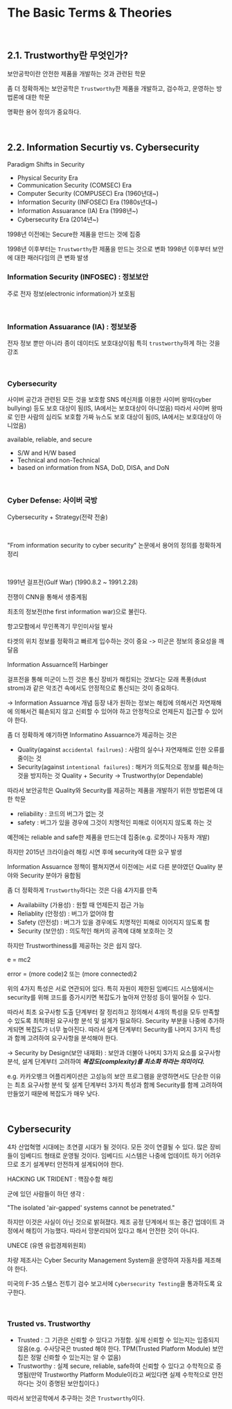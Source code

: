 # The Basic Terms & Theories

<br/>

## 2.1. Trustworthy란 무엇인가?

보안공학이란 안전한 제품을 개발하는 것과 관련된 학문

좀 더 정확하게는 보안공학은 `Trustworthy`한 제품을 개발하고, 검수하고, 운영하는 방법론에 대한 학문

명확한 용어 정의가 중요하다.

<br/>

## 2.2. Information Securtiy vs. Cybersecurity

Paradigm Shifts in Security

- Physical Security Era
- Communication Security (COMSEC) Era
- Computer Security (COMPUSEC) Era (1960년대~)
- Information Security (INFOSEC) Era (1980s년대~)
- Information Assuarance (IA) Era (1998년~)
- Cybersecurity Era (2014년~)


1998년 이전에는 Secure한 제품을 만드는 것에 집중

1998년 이후부터는 `Trustworthy`한 제품을 만드는 것으로 변화
1998년 이후부터 보안에 대한 패러다임의 큰 변화 발생


### Information Security (INFOSEC) : 정보보안

주로 전자 정보(electronic information)가 보호됨

<br/>

### Information Assuarance (IA) : 정보보증

전자 정보 뿐만 아니라 종이 데이터도 보호대상이됨
특히 `trustworthy`하게 하는 것을 강조

<br/>

### Cybersecurity

사이버 공간과 관련된 모든 것을 보호함
SNS 메신저를 이용한 사이버 왕따(cyber bullying) 등도 보호 대상이 됨(IS, IA에서는 보호대상이 아니었음)
따라서 사이버 왕따로 인한 사람의 심리도 보호함
가짜 뉴스도 보호 대상이 됨(IS, IA에서는 보호대상이 아니었음)

available, reliable, and secure

- S/W and H/W based
- Technical and non-Technical
- based on information from NSA, DoD, DISA, and DoN

<br/>

### Cyber Defense: 사이버 국방
Cybersecurity + Strategy(전략 전술)

<br/>

"From information security to cyber security" 논문에서 용어의 정의를 정확하게 정리

<br/>

1991년 걸프전(Gulf War) (1990.8.2 ~ 1991.2.28)

전쟁이 CNN을 통해서 생중계됨

최초의 정보전(the first information war)으로 불린다.

항고모함에서 무인폭격기 무인미사일 발사

타겟의 위치 정보를 정확하고 빠르게 입수하는 것이 중요 -> 미군은 정보의 중요성을 깨달음

Information Assuarnce의 Harbinger


걸프전을 통해 미군이 느낀 것은 통신 장비가 해킹되는 것보다는 모래 폭풍(dust strom)과 같은 악조건 속에서도 안정적으로 통신되는 것이 중요하다.

-> Information Assuarnce 개념 등장
내가 원하는 정보는 해킹에 의해서건 자연재해에 의해서건 훼손되지 않고 신뢰할 수 있어야 하고 안정적으로 언제든지 접근할 수 있어야 한다.

좀 더 정확하게 얘기하면 Informatino Assuarnce가 제공하는 것은
- Quality(against `accidental failrues`) : 사람의 실수나 자연재해로 인한 오류를 줄이는 것
- Security(against `intentional failures`) : 해커가 의도적으로 정보를 훼손하는 것을 방지하는 것
Quality + Security -> Trustworthy(or Dependable)

따라서 보안공학은 Quality와 Security를 제공하는 제품을 개발하기 위한 방법론에 대한 학문


- reliability : 코드의 버그가 없는 것
- safety : 버그가 있을 경우에 그것이 치명적인 피해로 이어지지 않도록 하는 것

예전에는 reliable and safe한 제품을 만드는데 집중(e.g. 로켓이나 자동차 개발)

하지만 2015년 크라이슬러 해킹 시연 후에 security에 대한 요구 발생

Information Assuarnce 정책이 펼쳐지면서 이전에는 서로 다른 분야였던 Quality 분야와 Security 분야가 융합됨


좀 더 정확하게 `Trustworthy`하다는 것은 다음 4가지를 만족
- Availabiilty (가용성) : 원할 때 언제든지 접근 가능
- Reliablity (안정성) : 버그가 없어야 함
- Safety (안전성) : 버그가 있을 경우에도 치명적인 피해로 이어지지 않도록 함
- Security (보안성) : 의도적인 해커의 공격에 대해 보호하는 것


하지만 Trustworthiness를 제공하는 것은 쉽지 않다.

e = mc2

error = (more code)2 또는 (more connected)2

위의 4가지 특성은 서로 연관되어 있다. 특히 자원이 제한된 임베디드 시스템에서는 security를 위해 코드를 증가시키면 복잡도가 높아져 안정성 등이 떨어질 수 있다.

따라서 최초 요구사항 도출 단계부터 잘 정리하고 정의해서 4개의 특성을 모두 만족할 수 있도록 최척화된 요구사항 분석 및 설계가 필요하다. Security 부분을 나중에 추가하게되면 복잡도가 너무 높아진다. 따라서 설계 단계부터 Security를 나머지 3가지 특성과 함께 고려하여 요구사항을 분석해야 한다.

-> Security by Design(보안 내재화) : 보안과 더불아 나머지 3가지 요소를 요구사항 분석, 설계 단계부터 고려하여 ***복잡도(complexity)를 최소화 하라는 의미이다.***

e.g. 카카오뱅크 어플리케이션은 고성능의 보안 프로그램을 운영하면서도 단순한 이유는 최초 요구사항 분석 및 설계 단계부터 3가지 특성과 함께 Security를 함께 고려하여 만들었기 때문에 복잡도가 매우 낮다.

<br/>

## Cybersecurity

4차 산업혁명 시대에는 초연결 시대가 될 것이다. 모든 것이 연결될 수 있다. 많은 장비들이 임베디드 형태로 운영될 것이다. 임베디드 시스템은 나중에 업데이트 하기 어려우므로 초기 설계부터 안전하게 설계되어야 한다.

HACKING UK TRIDENT : 핵잠수함 해킹

군에 있던 사람들이 하던 생각 :

"The isolated 'air-gapped' systems cannot be penetrated."

하지만 이것은 사실이 아닌 것으로 밝혀졌다. 제조 공정 단계에서 또는 중간 업데이트 과정에서 해킹이 가능했다. 따라서 망분리되어 있다고 해서 안전한 것이 아니다.


UNECE (유엔 유럽경제위원회)

차량 제조사는 Cyber Security Management System을 운영하여 자동차를 제조해야 한다.

미국의 F-35 스텔스 전투기 검수 보고서에 `Cybersecurity Testing`을 통과하도록 요구한다.

<br/>

### Trusted vs. Trustworthy

- Trusted : 그 기관은 신뢰할 수 있다고 가정함. 실제 신뢰할 수 있는지는 입증되지 않음(e.g. 수사당국은 trusted 해야 한다. TPM(Trusted Platform Module) 보안칩은 정말 신롸할 수 있는지는 알 수 없음)
- Trustworthy : 실제 secure, reliable, safe하여 신뢰할 수 있다고 수학적으로 증명됨(만약 Trustworthy Platform Module이라고 써있다면 실제 수학적으로 안전하다는 것이 증명된 보안칩이다.)

따라서 보안공학에서 추구하는 것은 `Trustworthy`이다.





















